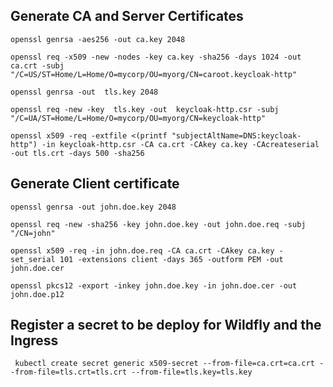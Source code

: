 ## Generate CA and Server Certificates

```console
openssl genrsa -aes256 -out ca.key 2048

openssl req -x509 -new -nodes -key ca.key -sha256 -days 1024 -out ca.crt -subj "/C=US/ST=Home/L=Home/O=mycorp/OU=myorg/CN=caroot.keycloak-http"

openssl genrsa -out  tls.key 2048

openssl req -new -key  tls.key -out  keycloak-http.csr -subj "/C=UA/ST=Home/L=Home/O=mycorp/OU=myorg/CN=keycloak-http"

openssl x509 -req -extfile <(printf "subjectAltName=DNS:keycloak-http") -in keycloak-http.csr -CA ca.crt -CAkey ca.key -CAcreateserial -out tls.crt -days 500 -sha256
```

## Generate Client certificate

```console
openssl genrsa -out john.doe.key 2048

openssl req -new -sha256 -key john.doe.key -out john.doe.req -subj "/CN=john"

openssl x509 -req -in john.doe.req -CA ca.crt -CAkey ca.key -set_serial 101 -extensions client -days 365 -outform PEM -out john.doe.cer

openssl pkcs12 -export -inkey john.doe.key -in john.doe.cer -out john.doe.p12
```

## Register a secret to be deploy for Wildfly and the Ingress

```
 kubectl create secret generic x509-secret --from-file=ca.crt=ca.crt --from-file=tls.crt=tls.crt --from-file=tls.key=tls.key
```
